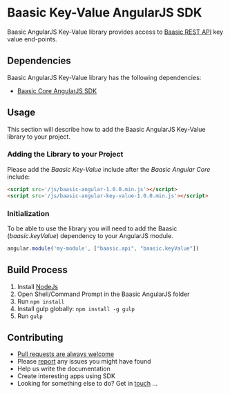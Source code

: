 # Baasic Key-Value AngularJS SDK

Baasic AngularJS Key-Value library provides access to [Baasic REST API](https://api.baasic.com/beta) key value end-points.

## Dependencies

Baasic AngularJS Key-Value library has the following dependencies:

* [Baasic Core AngularJS SDK](../../../baasic-sdk-angularjs-core)

## Usage

This section will describe how to add the Baasic AngularJS Key-Value library to your project.

### Adding the Library to your Project

Please add the _Baasic Key-Value_ include after the _Baasic Angular Core_ include:

```html
<script src='/js/baasic-angular-1.0.0.min.js'></script>
<script src='/js/baasic-angular-key-value-1.0.0.min.js'></script>
```

### Initialization

To be able to use the library you will need to add the Baasic (_baasic.keyValue_) dependency to your AngularJS module.

```javascript
angular.module('my-module', ["baasic.api", "baasic.keyValue"])
```

## Build Process

1. Install [NodeJs](http://nodejs.org/download/)
2. Open Shell/Command Prompt in the Baasic AngularJS folder
3. Run `npm install`
4. Install gulp globally: `npm install -g gulp`
5. Run `gulp`

## Contributing

* [Pull requests are always welcome](../../../baasic-sdk-angularjs-key-value/pulls)
* Please [report](../../../baasic-sdk-angularjs-key-value/issues) any issues you might have found
* Help us write the documentation
* Create interesting apps using SDK
* Looking for something else to do? Get in <u>touch</u> ...
